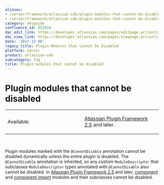 ```yaml
---
aliases:
- /server/framework/atlassian-sdk/plugin-modules-that-cannot-be-disabled-852018.html
- /server/framework/atlassian-sdk/plugin-modules-that-cannot-be-disabled-852018.md
category: devguide
confluence_id: 852018
dac_edit_link: https://developer.atlassian.com/pages/editpage.action?cjm=wozere&pageId=852018
dac_view_link: https://developer.atlassian.com/pages/viewpage.action?cjm=wozere&pageId=852018
date: '2017-12-08'
legacy_title: Plugin Modules that Cannot be Disabled
platform: server
product: atlassian-sdk
subcategory: faq
title: Plugin modules that cannot be disabled
---
```

# Plugin modules that cannot be disabled

<table>
<colgroup>
<col style="width: 50%" />
<col style="width: 50%" />
</colgroup>
<tbody>
<tr class="odd">
<td><p>Available:</p></td>
<td><p><a href="https://developer.atlassian.com/pages/viewpage.action?pageId=852001">Atlassian Plugin Framework 2.5</a> and later.</p></td>
</tr>
</tbody>
</table>

 

Plugin modules marked with the `@CannotDisable` annotation cannot be disabled dynamically unless the entire plugin is disabled. The `@CannotDisable` annotation is inherited, so any custom `ModuleDescriptor` that subclasses `ModuleDescriptor` types annotated with `@CannotDisable` also cannot be disabled. In [Atlassian Plugin Framework 2.5](https://developer.atlassian.com/pages/viewpage.action?pageId=852001) and later, [component](/server/framework/atlassian-sdk/component-plugin-module) and [component import](/server/framework/atlassian-sdk/component-import-plugin-module) modules and their subclasses cannot be disabled.















































































































































































































































































































































































































